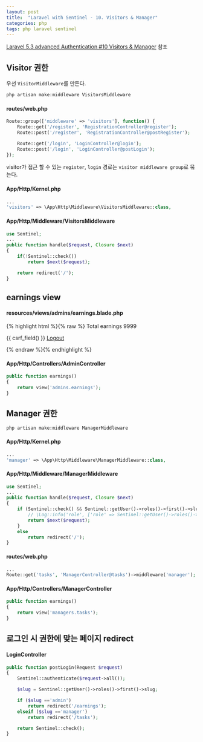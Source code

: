 ```yaml
---
layout: post
title:  "Laravel with Sentinel - 10. Visitors & Manager"
categories: php
tags: php laravel sentinel
---
```

[Laravel 5.3 advanced Authentication #10 Visitors & Manager](https://www.youtube.com/watch?v=LgrqIsyJHVk) 참조

## Visitor 권한
우선 `VisitorMiddleware`를 만든다.

```bash
php artisan make:middleware VisitorsMiddleware
```

#### routes/web.php
```php
Route::group(['middleware' => 'visitors'], function() {
    Route::get('/register', 'RegistrationController@register');
    Route::post('/register', 'RegistrationController@postRegister');

    Route::get('/login', 'LoginController@login');
    Route::post('/login', 'LoginController@postLogin');
});
```
visitor가 접근 할 수 있는 `register`, `login` 경로는 `visitor middleware group`로 묶는다.

#### App/Http/Kernel.php
```php
...
'visitors' => \App\Http\Middleware\VisitorsMiddleware::class,
```

#### App/Http/Middleware/VisitorsMiddleware
```php
use Sentinel;
...
public function handle($request, Closure $next)
{
    if(!Sentinel::check())
        return $next($request);

    return redirect('/');
}
```

## earnings view

#### resources/views/admins/earnings.blade.php
{% highlight html %}{% raw %}
Total earnings 9999

<form action="/logout" method="POST" id="logout-form">
    {{ csrf_field() }}
    <a href="#" onclick="document.getElementById('logout-form').submit()">Logout</a>
</form>
{% endraw %}{% endhighlight %}

#### App/Http/Controllers/AdminController
```php
public function earnings()
{
    return view('admins.earnings');
}
```

## Manager 권한
```bash
php artisan make:middleware ManagerMiddleware
```

#### App/Http/Kernel.php
```php
...
'manager' => \App\Http\Middleware\ManagerMiddleware::class,
```

#### App/Http/Middleware/ManagerMiddleware
```php
use Sentinel;
...
public function handle($request, Closure $next)
{
    if (Sentinel::check() && Sentinel::getUser()->roles()->first()->slug == 'manager') {
        // \Log::info('role', ['role' => Sentinel::getUser()->roles()->first()]);
        return $next($request);
    }
    else
        return redirect('/');
}
```

#### routes/web.php
```php
...
Route::get('tasks', 'ManagerController@tasks')->middleware('manager');
```

#### App/Http/Controllers/ManagerController
```php
public function earnings()
{
    return view('managers.tasks');
}
```

## 로그인 시 권한에 맞는 페이지 redirect

#### LoginController
```php
public function postLogin(Request $request)
{
    Sentinel::authenticate($request->all());

    $slug = Sentinel::getUser()->roles()->first()->slug;

    if ($slug =='admin')
        return redirect('/earnings');
    elseif ($slug =='manager')
        return redirect('/tasks');

    return Sentinel::check();
}
```
